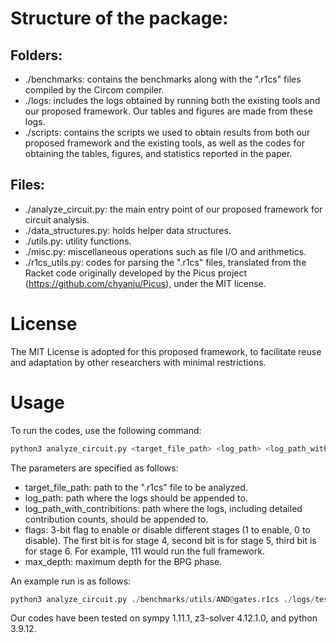 
# Structure of the package:

## Folders:
- ./benchmarks: contains the benchmarks along with the ".r1cs" files compiled by the Circom compiler.
- ./logs: includes the logs obtained by running both the existing tools and our proposed framework. Our tables and figures are made from these logs.
- ./scripts: contains the scripts we used to obtain results from both our proposed framework and the existing tools, as well as the codes for obtaining the tables, figures, and statistics reported in the paper.
 

## Files:
- ./analyze_circuit.py: the main entry point of our proposed framework for circuit analysis.
- ./data_structures.py: holds helper data structures. 
- ./utils.py: utility functions.
- ./misc.py: miscellaneous operations such as file I/O and arithmetics.
- ./r1cs_utils.py: codes for parsing the ".r1cs" files, translated from the Racket code originally developed by the Picus project (https://github.com/chyanju/Picus), under the MIT license.


# License
The MIT License is adopted for this proposed framework, to facilitate reuse and adaptation by other researchers with minimal restrictions.

# Usage
To run the codes, use the following command:

```bash
python3 analyze_circuit.py <target_file_path> <log_path> <log_path_with_contributions> <flags> <max_depth>
```

The parameters are specified as follows:
- target_file_path: path to the ".r1cs" file to be analyzed.
- log_path: path where the logs should be appended to.
- log_path_with_contribitions: path where the logs, including detailed contribution counts, should be appended to.
- flags: 3-bit flag to enable or disable different stages (1 to enable, 0 to disable). The first bit is for stage 4, second bit is for stage 5, third bit is for stage 6. For example, 111 would run the full framework.
- max_depth: maximum depth for the BPG phase.

An example run is as follows:
```python
python3 analyze_circuit.py ./benchmarks/utils/AND@gates.r1cs ./logs/test_log.log ./logs/test_log_with_contributions.log 111 4
```

Our codes have been tested on sympy 1.11.1, z3-solver 4.12.1.0, and python 3.9.12.

